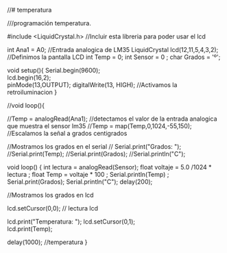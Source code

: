 //# temperatura




///programación temperatura.


#include <LiquidCrystal.h>          //Incluir esta libreria para poder usar el lcd

int Ana1 = A0;                      //Entrada analogica de LM35
LiquidCrystal lcd(12,11,5,4,3,2);   //Definimos la pantalla LCD
 int Temp = 0;
 int Sensor = 0 ; 
char Grados = 'º';

void setup(){
  Serial.begin(9600);      
  lcd.begin(16,2);  
  pinMode(13,OUTPUT);
  digitalWrite(13, HIGH);          //Activamos la retroiluminacion
}

//void loop(){
  
  //Temp = analogRead(Ana1);                  //detectamos el valor de la entrada analogica que muestra el sensor lm35
  //Temp = map(Temp,0,1024,-55,150);         //Escalamos la señal a grados centigrados
  
  //Mostramos los grados en el serial
 // Serial.print("Grados: ");
  //Serial.print(Temp);
  //Serial.print(Grados);
  //Serial.println("C");

  void loop()
   {    int lectura = analogRead(Sensor);
        float voltaje = 5.0 /1024 * lectura ; 
        float Temp = voltaje * 100  ;
        Serial.println(Temp) ;
        Serial.print(Grados);
        Serial.println("C");
        delay(200);
   
  
  //Mostramos los grados en  lcd

  
  lcd.setCursor(0,0);            // lectura lcd


  lcd.print("Temperatura: ");
  lcd.setCursor(0,1);            
  lcd.print(Temp); 
  
  
  delay(1000);                  //temperatura 
}
